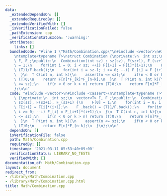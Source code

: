 ```yaml
---
data:
  _extendedDependsOn: []
  _extendedRequiredBy: []
  _extendedVerifiedWith: []
  _isVerificationFailed: false
  _pathExtension: cpp
  _verificationStatusIcon: ':warning:'
  attributes:
    links: []
  bundledCode: "#line 1 \"Math/Combination.cpp\"\n#include <vector>\n#include <cassert>\n\
    \ntemplate<typename T>\nstruct Combination {\nprivate:\n  int sz;\n  vector<T>\
    \ F, F_;\npublic:\n  Combination(int sz) : sz(sz), F(sz+1), F_(sz+1) {\n    F[0]\
    \ = 1;\n    for(int i = 0; i < sz; ++i) F[i+1] = F[i]*(i+1);\n    F_.back() =\
    \ (T)1/F.back();\n    for(int i = sz-1; i >= 0; --i) F_[i] = F_[i+1]*(i+1);\n\
    \  }\n  T C(int n, int k){\n    assert(n <= sz);\n    if(n < 0 or k > n) return\
    \ (T)0;\n    return F[n]*F_[k]*F_[n-k];\n  }\n  T P(int n, int k){\n    assert(n\
    \ <= sz);\n    if(n < 0 or k > n) return (T)0;\n    return F[n]*F_[n-k];\n  }\n\
    };\n\n"
  code: "#include <vector>\n#include <cassert>\n\ntemplate<typename T>\nstruct Combination\
    \ {\nprivate:\n  int sz;\n  vector<T> F, F_;\npublic:\n  Combination(int sz) :\
    \ sz(sz), F(sz+1), F_(sz+1) {\n    F[0] = 1;\n    for(int i = 0; i < sz; ++i)\
    \ F[i+1] = F[i]*(i+1);\n    F_.back() = (T)1/F.back();\n    for(int i = sz-1;\
    \ i >= 0; --i) F_[i] = F_[i+1]*(i+1);\n  }\n  T C(int n, int k){\n    assert(n\
    \ <= sz);\n    if(n < 0 or k > n) return (T)0;\n    return F[n]*F_[k]*F_[n-k];\n\
    \  }\n  T P(int n, int k){\n    assert(n <= sz);\n    if(n < 0 or k > n) return\
    \ (T)0;\n    return F[n]*F_[n-k];\n  }\n};\n\n"
  dependsOn: []
  isVerificationFile: false
  path: Math/Combination.cpp
  requiredBy: []
  timestamp: '2021-03-11 05:53:40+09:00'
  verificationStatus: LIBRARY_NO_TESTS
  verifiedWith: []
documentation_of: Math/Combination.cpp
layout: document
redirect_from:
- /library/Math/Combination.cpp
- /library/Math/Combination.cpp.html
title: Math/Combination.cpp
---
```

